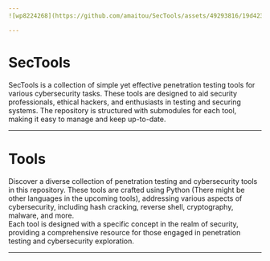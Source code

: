 ```yaml
---
![wp8224268](https://github.com/amaitou/SecTools/assets/49293816/19d423c8-4799-4f50-beef-32b12bd82fea)

---
```


# SecTools

SecTools is a collection of simple yet effective penetration testing tools for various cybersecurity tasks. These tools are designed to aid security professionals, ethical hackers, and enthusiasts in testing and securing systems. The repository is structured with submodules for each tool, making it easy to manage and keep up-to-date.

---

# Tools

Discover a diverse collection of penetration testing and cybersecurity tools in this repository. These tools are crafted using Python (There might be other languages in the upcoming tools), addressing various aspects of cybersecurity, including hash cracking, reverse shell, cryptography, malware, and more. <br /> Each tool is designed with a specific concept in the realm of security, providing a comprehensive resource for those engaged in penetration testing and cybersecurity exploration.

---
